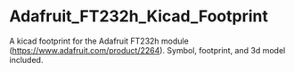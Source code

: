 # Adafruit_FT232h_Kicad_Footprint
A kicad footprint for the Adafruit FT232h module (https://www.adafruit.com/product/2264). Symbol, footprint, and 3d model included.
